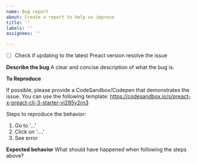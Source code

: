```yaml
---
name: Bug report
about: Create a report to help us improve
title: ''
labels: ''
assignees: ''

---
```


- [ ] Check if updating to the latest Preact version resolve the issue

**Describe the bug**
A clear and concise description of what the bug is.

**To Reproduce**

If possible, please provide a CodeSandbox/Codepen that demonstrates the issue. You can use the following template: https://codesandbox.io/s/preact-x-preact-cli-3-starter-vj285y2rn3

Steps to reproduce the behavior:
1. Go to '...'
2. Click on '....'
3. See error

**Expected behavior**
What should have happened when following the steps above?
